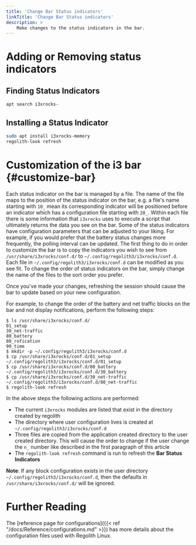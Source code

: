 ```yaml
---
title: 'Change Bar Status indicators'
linkTitle: 'Change Bar Status indicators'
description: >
    Make changes to the status indicators in the bar.
---
```


# Adding or Removing status indicators

## Finding Status Indicators

```bash
apt search i3xrocks-
```

## Installing a Status Indicator

```bash
sudo apt install i3xrocks-memory
regolith-look refresh
```

# Customization of the i3 bar {#customize-bar}

Each status indicator on the bar is managed by a file. The name of the file maps to the position of the status indicator on the bar, e.g. a file's name starting with `10_` mean its corresponding indicator will be positioned before an indicator which has a configuration file starting with `20_`. Within each file there is some information that `i3xrocks` uses to execute a script that ultimately returns the data you see on the bar. Some of the status indicators have configuration parameters that can be adjusted to your liking. For example, if you would prefer that the battery status changes more frequently, the polling interval can be updated. The first thing to do in order to customize the bar is to copy the indicators you wish to see from `/usr/share/i3xrocks/conf.d/` to `~/.config/regolith3/i3xrocks/conf.d`. Each file in `~/.config/regolith3/i3xrocks/conf.d` can be modified as you see fit. To change the order of status indicators on the bar, simply change the name of the files to the sort order you prefer.

Once you've made your changes, refreshing the session should cause the bar to update based on your new configuration.

For example, to change the order of the battery and net traffic blocks on the bar and not display notifications, perform the following steps:

```console
$ ls /usr/share/i3xrocks/conf.d/
01_setup
30_net-traffic
80_battery
80_rofication
90_time
$ mkdir -p ~/.config/regolith3/i3xrocks/conf.d
$ cp /usr/share/i3xrocks/conf.d/01_setup ~/.config/regolith3/i3xrocks/conf.d/01_setup
$ cp /usr/share/i3xrocks/conf.d/80_battery ~/.config/regolith3/i3xrocks/conf.d/30_battery
$ cp /usr/share/i3xrocks/conf.d/30_net-traffic ~/.config/regolith3/i3xrocks/conf.d/80_net-traffic
$ regolith-look refresh
```

In the above steps the following actions are performed:

-   The current `i3xrocks` modules are listed that exist in the directory created by regolith
-   The directory where user configuration lives is created at `~/.config/regolith3/i3xrocks/conf.d`
-   Three files are copied from the application created directory to the user created directory. This will cause the order to change if the user change the `n_` number like described in the first paragraph of this article
-   The `regolith-look refresh` command is run to refresh the **Bar Status Indicators**

**Note**: If any block configuration exists in the user directory `~/.config/regolith3/i3xrocks/conf.d`, then the defaults in `/usr/share/i3xrocks/conf.d/` will be ignored.

# Further Reading

The [reference page for configurations]({{< ref "/docs/Reference/configurations.md" >}}) has more details about the configuration files used with Regolith Linux.
